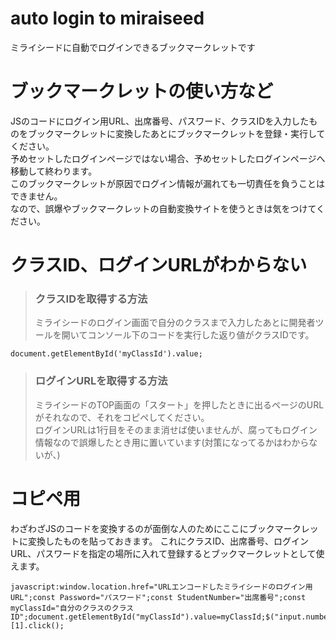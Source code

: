 # auto login to miraiseed
ミライシードに自動でログインできるブックマークレットです
# ブックマークレットの使い方など
JSのコードにログイン用URL、出席番号、パスワード、クラスIDを入力したものをブックマークレットに変換したあとにブックマークレットを登録・実行してください。
<br>
予めセットしたログインページではない場合、予めセットしたログインページへ移動して終わります。
<br>
このブックマークレットが原因でログイン情報が漏れても一切責任を負うことはできません。
<br>
なので、誤爆やブックマークレットの自動変換サイトを使うときは気をつけてください。
# クラスID、ログインURLがわからない
> ### クラスIDを取得する方法
> ミライシードのログイン画面で自分のクラスまで入力したあとに開発者ツールを開いてコンソール下のコードを実行した返り値がクラスIDです。
 ```
 document.getElementById('myClassId').value;
 ```
> ### ログインURLを取得する方法
> ミライシードのTOP画面の「スタート」を押したときに出るページのURLがそれなので、それをコピペしてください。
> <br>ログインURLは1行目をそのまま消せば使いませんが、腐ってもログイン情報なので誤爆したとき用に置いています(対策になってるかはわからないが、)

# コピペ用
わざわざJSのコードを変換するのが面倒な人のためにここにブックマークレットに変換したものを貼っておきます。
これにクラスID、出席番号、ログインURL、パスワードを指定の場所に入れて登録するとブックマークレットとして使えます。
```
javascript:window.location.href="URLエンコードしたミライシードのログイン用URL";const Password="パスワード";const StudentNumber="出席番号";const myClassId="自分のクラスのクラスID";document.getElementById("myClassId").value=myClassId;$("input.number").val(StudentNumber);$("input.pass").val(Password);document.getElementsByClassName("btn")[1].click();
```
